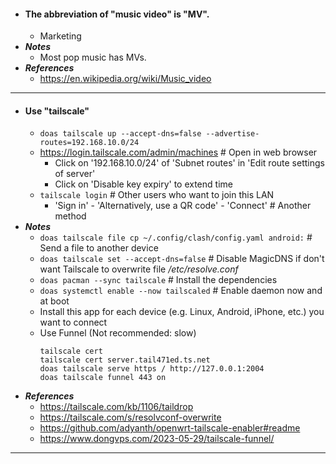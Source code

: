 - #### The abbreviation of "music video" is "MV".
    - Marketing
- ***Notes***
    - Most pop music has MVs.
- ***References***
    - https://en.wikipedia.org/wiki/Music_video
- ---
- #### Use "tailscale"
    - `doas tailscale up --accept-dns=false --advertise-routes=192.168.10.0/24`
    - https://login.tailscale.com/admin/machines # Open in web browser
        - Click on '192.168.10.0/24' of 'Subnet routes' in 'Edit route settings of server'
        - Click on 'Disable key expiry' to extend time
    - `tailscale login` # Other users who want to join this LAN
        - 'Sign in' - 'Alternatively, use a QR code' - 'Connect' # Another method
- ***Notes***
    - `doas tailscale file cp ~/.config/clash/config.yaml android:` # Send a file to another device
    - `doas tailscale set --accept-dns=false` # Disable MagicDNS if don't want Tailscale to overwrite file */etc/resolve.conf*
    - `doas pacman --sync tailscale` # Install the dependencies
    - `doas systemctl enable --now tailscaled` # Enable daemon now and at boot
    - Install this app for each device (e.g. Linux, Android, iPhone, etc.) you want to connect
    - Use Funnel (Not recommended: slow)
      ```
      tailscale cert
      tailscale cert server.tail471ed.ts.net
      doas tailscale serve https / http://127.0.0.1:2004
      doas tailscale funnel 443 on
      ```
- ***References***
    - https://tailscale.com/kb/1106/taildrop
    - https://tailscale.com/s/resolvconf-overwrite
    - https://github.com/adyanth/openwrt-tailscale-enabler#readme
    - https://www.dongvps.com/2023-05-29/tailscale-funnel/
- ---
